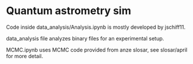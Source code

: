 # Quantum astrometry sim

Code inside data_analysis/Analysis.ipynb is mostly developed by jschiff11.

data_analysis file analyzes binary files for an experimental setup.

MCMC.ipynb uses MCMC code provided from anze slosar, see slosar/april for more detail.


